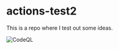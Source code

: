 # actions-test2

This is a repo where I test out some ideas.

![CodeQL](https://github.com/aeisenberg/actions-test2/actions/workflows/codeql.yml/badge.svg?branch=master&event=push)
